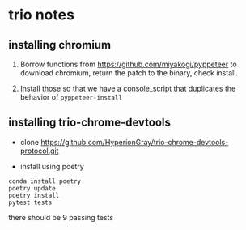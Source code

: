 # trio notes

## installing chromium

1. Borrow functions from https://github.com/miyakogi/pyppeteer to download chromium, return the
   patch to the binary, check install.

2. Install those so that we have a console_script that duplicates the
behavior of `pyppeteer-install`

## installing trio-chrome-devtools

- clone https://github.com/HyperionGray/trio-chrome-devtools-protocol.git

- install using poetry

```
conda install poetry
poetry update
poetry install
pytest tests
```
there should be 9 passing tests



